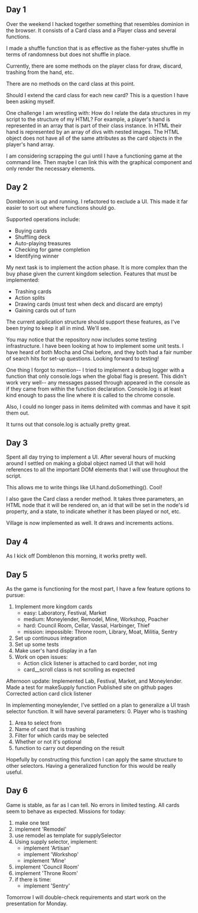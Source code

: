 ## Day 1
Over the weekend I hacked together something that resembles dominion in the browser. It consists of a Card class and a Player class and several functions.

I made a shuffle function that is as effective as the fisher-yates shuffle in terms of randomness but does not shuffle in place. 

Currently, there are some methods on the player class for draw, discard, trashing from the hand, etc.

There are no methods on the card class at this point. 

Should I extend the card class for each new card? This is a question I have been asking myself.

One challenge I am wrestling with:
  How do I relate the data structures in my script to the structure of my HTML? For example, a player's hand is represented in an array that is part of their class instance. In HTML their hand is represented by an array of divs with nested images. The HTML object does not have all of the same attributes as the card objects in the player's hand array.
  
I am considering scrapping the gui until I have a functioning game at the command line. Then maybe I can link this with the graphical component and only render the necessary elements.


## Day 2
Domblenon is up and running. I refactored to exclude a UI. This made it far easier to sort out where functions should go.

Supported operations include: 
  + Buying cards
  + Shuffling deck
  + Auto-playing treasures
  + Checking for game completion
  + Identifying winner

My next task is to implement the action phase. It is more complex than the buy phase given the current kingdom selection. Features that must be implemented:
  + Trashing cards
  + Action splits
  + Drawing cards (must test when deck and discard are empty)
  + Gaining cards out of turn

The current application structure should support these features, as I've been *trying* to keep it all in mind. We'll see.

You may notice that the repository now includes some testing infrastructure. I have been looking at how to implement some unit tests. I have heard of both Mocha and Chai before, and they both had a fair number of search hits for set-up questions. Looking forward to testing!

One thing I forgot to mention-- I tried to implement a debug logger with a function that only console.logs when the global flag is present. This didn't work very well-- any messages passed through appeared in the console as if they came from within the function declaration. Console.log is at least kind enough to pass the line where it is called to the chrome console. 

Also, I could no longer pass in items delimited with commas and have it spit them out.

It turns out that console.log is actually pretty great. 

## Day 3
Spent all day trying to implement a UI. After several hours of mucking around I settled on making a global object named UI that will hold references to all the important DOM elements that I will use throughout the script.

This allows me to write things like UI.hand.doSomething(). Cool!

I also gave the Card class a render method. It takes three parameters, an HTML node that it will be rendered on, an id that will be set in the node's id property, and a state, to indicate whether it has been played or not, etc.

Village is now implemented as well. It draws and increments actions.

## Day 4
As I kick off Domblenon this morning, it works pretty well. 

## Day 5
As the game is functioning for the most part, I have a few feature options to pursue:
  1. Implement more kingdom cards
     * easy: Laboratory, Festival, Market
     * medium: Moneylender, Remodel, Mine, Workshop, Poacher
     * hard: Council Room, Cellar, Vassal, Harbinger, Thief
     * mission: impossible: Throne room, Library, Moat, Militia, Sentry
  2. Set up continuous integration
  3. Set up some tests
  4. Make user's hand display in a fan
  5. Work on open issues:
     + Action click listener is attached to card border, not img
     + card__scroll class is not scrolling as expected

Afternoon update:
  Implemented Lab, Festival, Market, and Moneylender.
  Made a test for makeSupply function
  Published site on github pages
  Corrected action card click listener

In implementing moneylender, I've settled on a plan to generalize a UI trash selector function. It will have several parameters:
  0. Player who is trashing
  1. Area to select from
  2. Name of card that is trashing
  3. Filter for which cards may be selected
  4. Whether or not it's optional
  5. function to carry out depending on the result

Hopefully by constructing this function I can apply the same structure to other selectors. Having a generalized function for this would be really useful.
    
## Day 6
Game is stable, as far as I can tell. No errors in limited testing. All cards seem to behave as expected.
Missions for today:
  1. make one test
  2. implement 'Remodel'
  3. use remodel as template for supplySelector
  4. Using supply selector, implement:
     - implement 'Artisan'
     - implement 'Workshop'
     - implement 'Mine'
  5. implement 'Council Room'
  6. implement 'Throne Room'
  7. if there is time:
     - implement 'Sentry'

Tomorrow I will double-check requirements and start work on the presentation for Monday.

